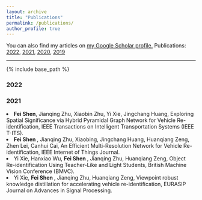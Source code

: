 ```yaml
---
layout: archive
title: "Publications"
permalink: /publications/
author_profile: true
---
```



You can also find my articles on <u><a href="https://scholar.google.com/citations?user=wqvr28MAAAAJ">my Google Scholar profile</a>.</u>
Publications:  [2022](#2022), [2021](#2021), [2020](#2020), [2019](#2019)

<hr>

{% include base_path %}

### 2022

 
### 2021
<li>  <strong> Fei Shen</strong>, Jianqing Zhu,  Xiaobin Zhu, Yi Xie, Jingchang Huang,
Exploring Spatial Significance via Hybrid Pyramidal Graph Network for Vehicle Re-identification,
IEEE Transactions on Intelligent Transportation Systems (IEEE T-ITS).

<li> <strong> Fei Shen </strong>,  Jianqing Zhu,  Xiaobing, Jingchang Huang, Huanqiang Zeng, Zhen Lei, Canhui Cai, 
An Efficient Multi-Resolution Network for Vehicle Re-identification,
 IEEE Internet of Things Journal.

<li> Yi Xie, Hanxiao Wu, <strong> Fei Shen </strong>, Jianqing Zhu, Huanqiang Zeng, 
Object Re-identification Using Teacher-Like and Light Students,
British Machine Vision Conference (BMVC).
 
<li> Yi Xie, <strong> Fei Shen </strong>, Jianqing Zhu, Huanqiang Zeng, 
Viewpoint robust knowledge distillation for accelerating vehicle re-identification,
EURASIP Journal on Advances in Signal Processing.
